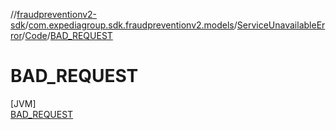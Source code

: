 //[fraudpreventionv2-sdk](../../../../../index.md)/[com.expediagroup.sdk.fraudpreventionv2.models](../../../index.md)/[ServiceUnavailableError](../../index.md)/[Code](../index.md)/[BAD_REQUEST](index.md)

# BAD_REQUEST

[JVM]\
[BAD_REQUEST](index.md)

